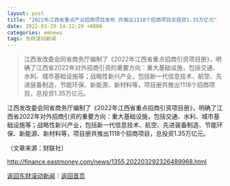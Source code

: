 ```yaml
---
layout: post
title: "2022年江西省重点产业招商项目发布 共推出1118个招商项目总投资1.35万亿元"
date: 2022-03-29 14:12:29 +0800
categories: emnews
tags: 东财滚动新闻
---
```

> 江西发改委会同省商务厅编制了《2022年江西省重点招商引资项目册》，明确了江西省2022年对外招商引资的重要方向：重大基础设施，包括交通、水利、城市基础设施等；战略性新兴产业，包括新一代信息技术、航空、先进装备制造、节能环保、新能源、新材料等，项目册共推出1118个招商项目，总投资1.35万亿元。

<p>江西发改委会同省商务厅编制了《2022年江西省重点招商引资项目册》，明确了江西省2022年对外招商引资的重要方向：重大基础设施，包括交通、水利、城市基础设施等；战略性新兴产业，包括新一代信息技术、航空、先进装备制造、节能环保、新能源、新材料等，项目册共推出1118个招商项目，总投资1.35万亿元。</p><p class="em_media">（文章来源：财联社）</p>

<http://finance.eastmoney.com/news/1355,202203292326489968.html>

[返回东财滚动新闻](//finews.withounder.com/emnews/)｜[返回首页](//finews.withounder.com/)